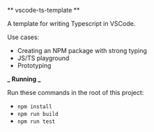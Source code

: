** vscode-ts-template **

A template for writing Typescript in VSCode.

Use cases:

- Creating an NPM package with strong typing
- JS/TS playground
- Prototyping

**_ Running _**

Run these commands in the root of this project:

- `npm install`
- `npm run build`
- `npm run test`
